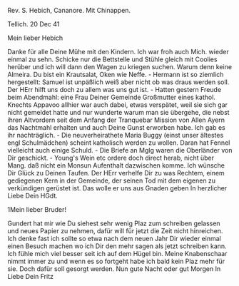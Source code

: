 Rev. S. Hebich, Cananore. Mit Chinappen.

 Tellich. 20 Dec 41

Mein lieber Hebich

Danke für alle Deine Mühe mit den Kindern. Ich war froh auch Mich. wieder einmal zu sehn. Schicke nur die Bettstelle und Stühle gleich mit Coolies herüber und ich will dann den Wagen zu kriegen suchen. Warum denn keine Almeira. Du bist ein Krautsalat, Oken wie Neffe. - Hermann ist so ziemlich hergestellt: Samuel ist unpäßlich weiß aber nicht ob was draus werden soll. Der HErr hilft uns doch zu allem was uns gut ist. - Hatten gestern Freude beim Abendmahl: eine Frau Deiner Gemeinde Großmutter eines kathol. Knechts Appavoo allhier war auch dabei, etwas verspätet, weil sie sich gar nicht gemeldet hatte und nur wunderte warum man sie übergehe, die nebst ihren Altvordern seit dem Anfang der Tranquebar Mission von Allen Ayern das Nachtmahl erhalten und auch Deine Gunst erworben habe. Ich gab es ihr nachträglich. - Die neuverheirathete Maria Buggy (einst unser ältestes engl Schulmädchen) scheint katholisch werden zu wollen. Daran hat Fennel vielleicht auch einige Schuld. - Die Briefe an Mglg waren die Oberländer von Dir geschickt. - Young's Wein etc ordere doch direct herab, nicht über Mang. daß nicht ein Monsun Aufenthalt dazwischen komme. Ich wünsche Dir Glück zu Deinen Taufen. Der HErr verhelfe Dir zu was Rechtem, einem gediegenen Kern in der Gemeinde, der seinen Tod mit dem eigenen zu verkündigen gerüstet ist. Das wolle er uns aus Gnaden geben
 In herzlicher Liebe Dein HGdt.



1Mein lieber Bruder!

Gundert hat mir wie Du siehest sehr wenig Plaz zum schreiben gelassen und neues Papier zu nehmen, dafür will für jetzt die Zeit nicht hinreichen. Ich denke fast ich sollte so etwa nach dem neuen Jahr Dir wieder einmal einen Besuch machen wo ich Dir den mehr sagen als jetzt schreiben kann. Ich fühle mich viel besser seit ich auf dem Hügel bin. Meine Knabenschaar nimmt immer zu und wenn es so fortgeht habe ich bald kein Plaz mehr für sie. Doch dafür soll gesorgt werden. Nun gute Nacht oder gut Morgen In Liebe Dein Fritz 